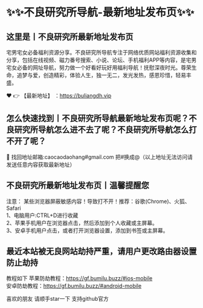 # :sparkles::sparkles:不良研究所导航-最新地址发布页:sparkles::sparkles:
## 这里是丨**不良研究所最新地址发布页**
宅男宅女必备福利资源分享。不良研究所导航专注于网络优质网站福利资源收集和分享，包括在线视频、磁力番号搜索、小说、论坛、手机福利APP等内容，是宅男宅女必备的网址导航，努力做一个好看好玩好用福利导航！抚慰深夜时光。尊荣生命，追梦与爱，创造精彩，体验人生，独一无二，发光发热，感恩珍惜，轻易丰盛。<br>

❤️ 👉 【最新地址】 ：https://buliangdh.vip<br>

## 怎么快速找到丨**不良研究所导航最新地址发布页**呢？**不良研究所导航怎么进不去了**呢？**不良研究所导航怎么打不开了**呢？
📧 找回地址邮箱:caocaodaohang#gmail.com 把#换成@（以上地址无法访问请发送任意内容获取最新地址）<br>

## 不良研究所最新地址发布页丨**温馨提醒您**  
注意： 某些浏览器屏蔽敏感内容！导致打不开！推荐：谷歌(Chrome)、火狐、Safari<br>
    1、电脑用户:CTRL+D进行收藏<br>
    2、苹果手机用户在浏览器点击，然后添加到个人收藏或主屏幕。<br>
    3、安卓手机用户点击，或者打开浏览器设置，添加到书签或主屏幕。<br>
## **最近本站被无良网站劫持严重，请用户更改路由器设置防止劫持**

教程如下 苹果防劫教程：https://gf.bumilu.buzz/#ios-mobile<br>
安卓防劫教程：https://gf.bumilu.buzz/#android-mobile

喜欢的朋友 请顺手star一下  支持github官方
